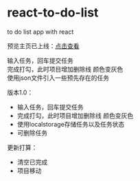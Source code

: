 # react-to-do-list
to do list app with react


预览主页已上线：[点击查看](https://wseven7677.github.io/react-to-do-list/)

输入任务，回车提交任务<br>
完成打勾，此时项目增加删除线 颜色变灰色<br>
使用json文件引入一些预先存在的任务<br>

版本1.0：
- 输入任务，回车提交任务
- 完成打勾，此时项目增加删除线 颜色变灰色
- 使用localstorage存储任务以及任务状态
- 可删除任务


更新打算：
- 清空已完成
- 项目移动

